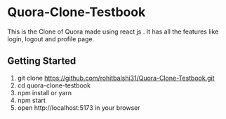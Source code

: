 # Quora-Clone-Testbook

This is the Clone of Quora made using react js
. It has all the features like login, logout and profile page.

## Getting Started
1) git clone https://github.com/rohitbalshi31/Quora-Clone-Testbook.git
2) cd quora-clone-testbook
3) npm install or yarn
4) npm start
5) open http://localhost:5173 in your browser


